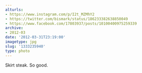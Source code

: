 ```yaml
---
alturls:
- https://www.instagram.com/p/I2t_MZMhY2
- https://twitter.com/bismark/status/186233382638850049
- https://www.facebook.com/17803937/posts/10100400975259339
archive:
- 2012-03
date: '2012-03-31T23:19:00'
imagetype: jpg
slug: '1333235940'
type: photo
---
```


Skirt steak. So good.

